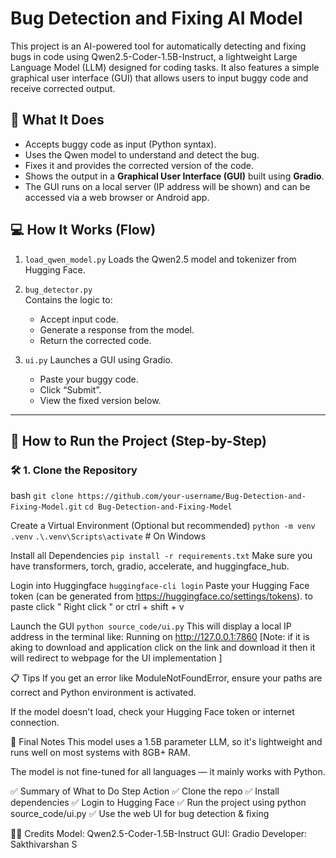 #  Bug Detection and Fixing AI Model

This project is an AI-powered tool for automatically detecting and fixing bugs in code using Qwen2.5-Coder-1.5B-Instruct, a lightweight Large Language Model (LLM) designed for coding tasks. It also features a simple graphical user interface (GUI) that allows users to input buggy code and receive corrected output.




## 🧠 What It Does

- Accepts buggy code as input (Python syntax).
- Uses the Qwen model to understand and detect the bug.
- Fixes it and provides the corrected version of the code.
- Shows the output in a **Graphical User Interface (GUI)** built using **Gradio**.
- The GUI runs on a local server (IP address will be shown) and can be accessed via a web browser or Android app.


## 💻 How It Works (Flow)

1. `load_qwen_model.py` 
   Loads the Qwen2.5 model and tokenizer from Hugging Face.

2. `bug_detector.py`  
   Contains the logic to:
   - Accept input code.
   - Generate a response from the model.
   - Return the corrected code.

3. `ui.py` 
   Launches a GUI using Gradio.  
   - Paste your buggy code.
   - Click “Submit”.
   - View the fixed version below.

---

## 🚀 How to Run the Project (Step-by-Step)

### 🛠️ 1. Clone the Repository
bash
```git clone https://github.com/your-username/Bug-Detection-and-Fixing-Model.git```
```cd Bug-Detection-and-Fixing-Model```

Create a Virtual Environment (Optional but recommended)
```python -m venv .venv```
```.\.venv\Scripts\activate```    # On Windows

Install all Dependencies
```pip install -r requirements.txt```
Make sure you have transformers, torch, gradio, accelerate, and huggingface_hub.

Login into Huggingface
```huggingface-cli login```
Paste your Hugging Face token (can be generated from https://huggingface.co/settings/tokens).
to paste click " Right click " or ctrl + shift + v

Launch the GUI
```python source_code/ui.py```
This will display a local IP address in the terminal like:
Running on http://127.0.0.1:7860
[Note: if it is aking to download and application click on the link and download it then it will redirect to webpage for the UI implementation ]


📋 Tips
If you get an error like ModuleNotFoundError, ensure your paths are correct and Python environment is activated.

If the model doesn't load, check your Hugging Face token or internet connection.

📌 Final Notes
This model uses a 1.5B parameter LLM, so it's lightweight and runs well on most systems with 8GB+ RAM.

The model is not fine-tuned for all languages — it mainly works with Python.

✅ Summary of What to Do
Step	Action
✅	Clone the repo
✅	Install dependencies
✅	Login to Hugging Face
✅	Run the project using python source_code/ui.py
✅	Use the web UI for bug detection & fixing


👨‍💻 Credits
Model: Qwen2.5-Coder-1.5B-Instruct
GUI: Gradio
Developer: Sakthivarshan S



